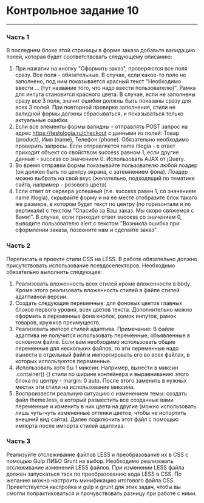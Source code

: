 # Контрольное задание 10

___

### Часть 1

В последнем блоке этой страницы в форме заказа добавьте валидацию полей, которая будет соответствовать следующему
описанию:

1. При нажатии на кнопку "Оформить заказ", проверяются все поля сразу. Все поля - обязательные. В случае, если какое-то
   поле не заполнено, под ним показывается красный текст "Необходимо ввести ... (тут название того, что надо ввести
   пользователю)". Рамка для инпута становится красного цвета. В случае, если не заполнены сразу все 3 поля, значит
   ошибки должны быть показаны сразу для всех 3 полей. При повторной проверке заполнения, стили не валидной формы должны
   сбрасываться, и показываться только актуальные ошибки.
2. Если все элементы формы валидны - отправлять POST запрос на адрес https://testologia.ru/checkout с данными из полей:
   Товар (product), Имя (name), Телефон (phone). Обязательно необходимо проверить запросы. Если отправляется name
   itlogia - в ответ приходит объект со свойством success равном 1, если другие данные - success со значением 0.
   Использовать AJAX от jQuery.
3. Во время отправки формы показывайте пользователю любой лоадер (он должен быть по центру экрана, с затемнением фона).
   Лоадер можно выбрать на свой вкус (желательно, подходящий по тематике сайта, например - розового цвета)
4. Если ответ от сервера успешный (т.е. success равен 1, со значением name itlogia), скрывайте форму и на ее месте
   отобразите блок такого же размера, в котором будет текст по центру (по горизонтали и по вертикали) с текстом "Спасибо
   за Ваш заказ. Мы скоро свяжемся с Вами!". В случае, если приходит ответ success со значением 0, выводите пользователю
   alert с текстом "Возникла ошибка при оформлении заказа, позвоните нам и сделайте заказ".

### Часть 2

Переписать в проекте стили CSS на LESS. В работе обязательно должно присутствовать использование псевдоселекторов.
Необходимо обязательно выполнить следующее:

1. Реализовать вложенность всех стилей кроме вложенности в body. Кроме этого реализовать вложенность стилей в файле
   стилей адаптивной версии.
2. Создать следующие переменные: для фоновых цветов главных блоков первого уровня, всех цветов текста. Дополнительно
   можно оформить в переменные фона кнопок, рамок инпутов, рамок товаров, кружков преимуществ.
3. Реализовать импорт стилей адаптива.
   Примечание: В файле адаптива не получится использовать переменные, объявленные в основном файле. Если вам необходимо
   использовать общие переменные для нескольких файлов, то эти переменные надо вынести в отдельный файл и импортировать
   его во всех файлах, в которых используются переменные.
4. Использовать хотя бы 1 миксин. Например, вынести в миксин .container() {} стили по ширине контейнера и выравниванию
   этого блока по центру - margin: 0 auto. После этого заменить в нужных местах эти стили на использование миксина.
5. Воспроизвести реальную ситуацию с изменением темы: создать файл theme.less, в который разместить все созданные вами
   переменные и изменить в них цвета на другие (можно использовать лишь чуть-чуть измененные оттенки цветов, чтобы не
   испортить внешний вид сайта). Далее подключить этот файл с помощью импорта после импорта стилей адаптива.

### Часть 3

Реализуйте отслеживание файлов LESS и преобразование их в CSS с помощью Gulp ЛИБО Grunt на выбор. Необходимо реализовать
отслеживание изменений LESS файлов. При изменении LESS файла должен запускаться таск по преобразованию кода LESS в CSS.
По желанию можно настроить минификацию итогового файла CSS.
Приветствуется настройка и gulp и grunt для этих задач, чтобы вы смогли попрактиковаться и прочувствовать разницу при
работе с ними.
